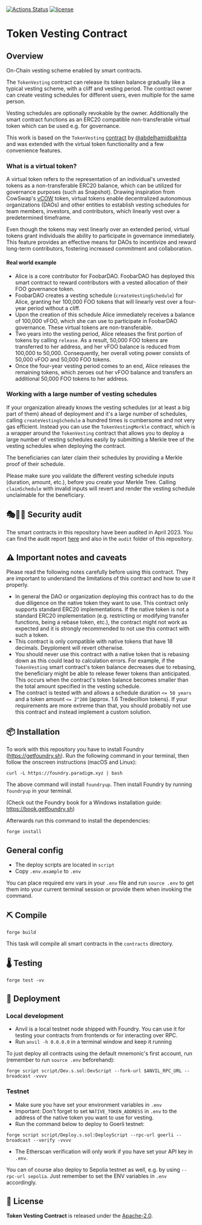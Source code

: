 [![Actions Status](https://github.com/schmackofant/token-vesting/workflows/main/badge.svg)](https://github.com/schmackofant/token-vesting/actions)
[![license](https://img.shields.io/badge/License-Apache%202.0-blue.svg)](https://opensource.org/licenses/Apache-2.0)

# Token Vesting Contract

## Overview

On-Chain vesting scheme enabled by smart contracts.

The `TokenVesting` contract can release its token balance gradually like a typical vesting scheme, with a cliff and vesting period. The contract owner can create vesting schedules for different users, even multiple for the same person.

Vesting schedules are optionally revokable by the owner. Additionally the smart contract functions as an ERC20 compatible non-transferable virtual token which can be used e.g. for governance.

This work is based on the `TokenVesting` [contract](https://github.com/abdelhamidbakhta/token-vesting-contracts) by [@abdelhamidbakhta](https://github.com/abdelhamidbakhta) and was extended with the virtual token functionality and a few convenience features.

### What is a virtual token?

A virtual token refers to the representation of an individual's unvested tokens as a non-transferable ERC20 balance, which can be utilized for governance purposes (such as Snapshot). Drawing inspiration from CowSwap's [vCOW](https://github.com/cowprotocol/token) token, virtual tokens enable decentralized autonomous organizations (DAOs) and other entities to establish vesting schedules for team members, investors, and contributors, which linearly vest over a predetermined timeframe.

Even though the tokens may vest linearly over an extended period, virtual tokens grant individuals the ability to participate in governance immediately. This feature provides an effective means for DAOs to incentivize and reward long-term contributors, fostering increased commitment and collaboration.

#### Real world example

- Alice is a core contributor for FoobarDAO. FoobarDAO has deployed this smart contract to reward contributors with a vested allocation of their FOO governance token.
- FoobarDAO creates a vesting schedule (`createVestingSchedule`) for Alice, granting her 100,000 FOO tokens that will linearly vest over a four-year period without a cliff.
- Upon the creation of this schedule Alice immediately receives a balance of 100,000 vFOO, which she can use to participate in FoobarDAO governance. These virtual tokens are non-transferable.
- Two years into the vesting period, Alice releases the first portion of tokens by calling `release`. As a result, 50,000 FOO tokens are transferred to her address, and her vFOO balance is reduced from 100,000 to 50,000. Consequently, her overall voting power consists of 50,000 vFOO and 50,000 FOO tokens.
- Once the four-year vesting period comes to an end, Alice releases the remaining tokens, which zeroes out her vFOO balance and transfers an additional 50,000 FOO tokens to her address.

### Working with a large number of vesting schedules

If your organization already knows the vesting schedules (or at least a big part of them) ahead of deployment and it's a large number of schedules, calling `createVestingSchedule` a hundred times is cumbersome and not very gas efficient. Instead you can use the `TokenVestingMerkle` contract, which is a wrapper around the `TokenVesting` contract that allows you to deploy a large number of vesting schedules easily by submitting a Merkle tree of the vesting schedules when deploying the contract.

The beneficiaries can later claim their schedules by providing a Merkle proof of their schedule.

Please make sure you validate the different vesting schedule inputs (duration, amount, etc.), before you create your Merkle Tree. Calling `claimSchedule` with invalid inputs will revert and render the vesting schedule unclaimable for the beneficiary.

## 🎭🧑‍💻 Security audit
The smart contracts in this repository have been audited in April 2023. You can find the audit report [here](https://github.com/pashov/audits/blob/master/solo/MoleculeVesting-security-review.md) and also in the `audit` folder of this repository.

## ⚠️ Important notes and caveats
Please read the following notes carefully before using this contract. They are important to understand the limitations of this contract and how to use it properly.

- In general the DAO or organization deploying this contract has to do the due diligence on the native token they want to use. This contract only supports standard ERC20 implementations. If the native token is not a standard ERC20 implementation (e.g. restricting or modifying transfer functions, being a rebase token, etc.), the contract might not work as expected and it is strongly recommended to not use this contract with such a token.
- This contract is only compatible with native tokens that have 18 decimals. Deyploment will revert otherwise.
- You should never use this contract with a native token that is rebasing down as this could lead to calculation errors. For example, if the `TokenVesting` smart contract's token balance decreases due to rebasing, the beneficiary might be able to release fewer tokens than anticipated. This occurs when the contract's token balance becomes smaller than the total amount specified in the vesting schedule.
- The contract is tested with and allows a schedule duration `<= 50 years` and a token amount `<= 2^200` (approx. 1.6 Tredecillion tokens). If your requirements are more extreme than that, you should probably not use this contract and instead implement a custom solution.

## 📦 Installation

To work with this repository you have to install Foundry (<https://getfoundry.sh>). Run the following command in your terminal, then follow the onscreen instructions (macOS and Linux):

`curl -L https://foundry.paradigm.xyz | bash`

The above command will install `foundryup`. Then install Foundry by running `foundryup` in your terminal.

(Check out the Foundry book for a Windows installation guide: <https://book.getfoundry.sh>)

Afterwards run this command to install the dependencies:

```console
forge install
```
## General config

- The deploy scripts are located in `script`
- Copy `.env.example` to `.env`

You can place required env vars in your `.env` file and run `source .env` to get them into your current terminal session or provide them when invoking the command.

## ⛏️ Compile

```console
forge build
```

This task will compile all smart contracts in the `contracts` directory.

## 🌡️ Testing

```console
forge test -vv
```

## 🚀 Deployment

### Local development

- Anvil is a local testnet node shipped with Foundry. You can use it for testing your contracts from frontends or for interacting over RPC.
- Run `anvil -h 0.0.0.0` in a terminal window and keep it running

To just deploy all contracts using the default mnemonic's first account, run (remember to run `source .env` beforehand):

```console
forge script script/Dev.s.sol:DevScript --fork-url $ANVIL_RPC_URL --broadcast -vvvv
```

### Testnet

- Make sure you have set your environment variables in `.env`
- Important: Don't forget to set `NATIVE_TOKEN_ADDRESS` in `.env` to the address of the native token you want to use for vesting.
- Run the command below to deploy to Goerli testnet:

```console
forge script script/Deploy.s.sol:DeployScript --rpc-url goerli --broadcast --verify -vvvv
```

- The Etherscan verification will only work if you have set your API key in `.env`.

You can of course also deploy to Sepolia testnet as well, e.g. by using `--rpc-url sepolia`. Just remember to set the ENV variables in `.env` accordingly.

## 📄 License

**Token Vesting Contract** is released under the [Apache-2.0](LICENSE).
